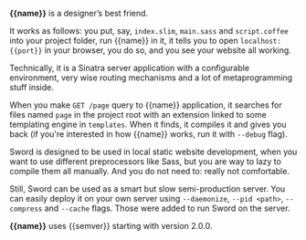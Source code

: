 **{{name}}** is a designer’s best friend.

It works as follows: you put, say, `index.slim`, `main.sass` and `script.coffee` into your project folder,
run {{name}} in it, it tells you to open `localhost:{{port}}` in your browser, you do so, and you see your
website all working.

Technically, it is a Sinatra server application with a configurable environment,
very wise routing mechanisms and a lot of metaprogramming stuff inside.

When you make `GET /page` query to {{name}} application, it searches for files named `page` in the project
root with an extension linked to some templating engine in `templates`. When it finds, it compiles it
and gives you back (if you're interested in how {{name}} works, run it with `--debug` flag).

Sword is designed to be used in local static website development, when you want to use different preprocessors like Sass, but
you are way to lazy to compile them all manually. And you do not need to: really not comfortable.

Still, Sword can be used as a smart but slow semi-production server. You can easily deploy it on your own server using
`--daemonize`, `--pid <path>`, `--compress` and `--cache` flags. Those were added to run Sword on the server.

**{{name}}** uses {{semver}} starting with version 2.0.0.
